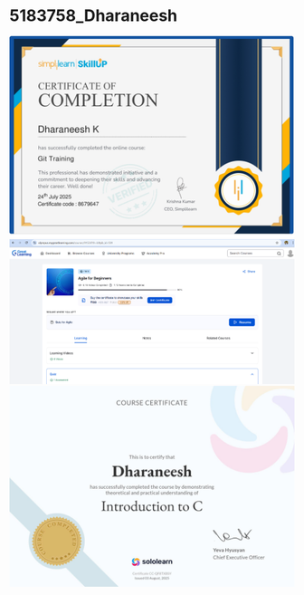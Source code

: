 # 5183758_Dharaneesh
![image alt](https://github.com/dharaneesh443/5183758_Dharaneesh/blob/main/git%20hub/git%20certificate.jpg?raw=true)
![image alt](https://github.com/dharaneesh443/5183758_Dharaneesh/blob/main/SDLC/agile.png?raw=true)
![image alt](https://github.com/dharaneesh443/5183758_Dharaneesh/blob/main/essential%20of%20c/7a040fcf-5674-4b79-9f2d-2bfe8bc2a200.jpg?raw=true)
